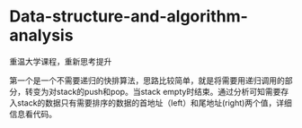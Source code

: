 # Data-structure-and-algorithm-analysis
重温大学课程，重新思考提升

  第一个是一个不需要递归的快排算法，思路比较简单，就是将需要用递归调用的部分，转变为对stack的push和pop。当stack empty时结束。通过分析可知需要存入stack的数据只有需要排序的数据的首地址（left）和尾地址(right)两个值，详细信息看代码。
